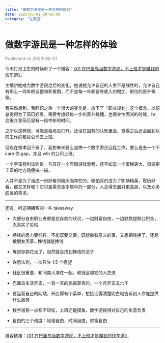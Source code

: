 ```yaml
---
title: "做数字游民是一种怎样的体验"
date: 2023-05-01 00:00:00
category: "在美国"
---
```


# 做数字游民是一种怎样的体验

<font color=gray>Published on 2023-05-01</font>

今天打扫卫生的时候听了一个播客：[《01 在巴厘岛当数字游民，不上班才是赚钱的快车道》](https://www.xiaoyuzhoufm.com/episode/63e2661be99bdef7d3358c44?s=eyJ1IjoiNjA2MjgwZTRlMGY1ZTcyM2JiMTRlZDZiIn0%3D)。

主播讲她成为数字游民之后的变化，她说她允许自己的人生不是线性的，允许自己有那么一两年的调整和积累期，而不是每一年都要有收入的增加、职位的晋升等等。

我突然想到，我辞职之后一个很大的变化是，放下了「职业规划」这个概念。以前总觉得为了简历好看，需要考虑好每一步的晋升跳槽，也很害怕面试的时候，hr 会很介意简历里有一段中断的时间。

之所以这样想，可能是格局没打开，还活在固有的认知里面，觉得之后还会回到以前工作的那些公司去上班。

但现在根本回不去了，我想未来要么是做一个数字游民远程工作，要么是去一个不 care 你 gap，并且 wlb 的公司上班。

一个宇宙套利法则是：与其在一个有限游戏里卷，还不如去一个蛋糕更大、资源更丰富的地方随便搞一搞。

人并不是为了活成一份好看的简历而存在的，哪怕真的成为了职场精英，履历好看，那又怎样呢？它只是需求金字塔中的一部分，人总得去面对更高层，以及众多底层的需求。

---

还有，听这期播客的一些 takeaway

- 大部分自由职业者都是花存款的状况，一边财富自由，一边默默提取公积金，太真实了哈哈

- 挣钱的愿力要纯粹，不能既要又要，既想做有意义的事，又想把钱挣了，还想被朋友羡慕…挣钱就是挣钱

- 等到存款花光了，自然就会找到挣钱的法子

- 许愿法则，一次只许 1.5 个愿望

- 社区很重要，和同类人凑在一起，和很会赚钱的人交流

- 巴厘岛生活开支，一百一天的民宿算贵的，一个月开支五六千

- 要运营自己的网站，开店得有个菜单，想接活得清楚明白地告诉别人你能提供什么服务

- 数字游民一点都不轻松，上班还能摸鱼，数字游民得对自己的生意负责

- 自由的三个维度：地理自由，时间自由，财富自由

---

播客链接：[《01 在巴厘岛当数字游民，不上班才是赚钱的快车道》](https://www.xiaoyuzhoufm.com/episode/63e2661be99bdef7d3358c44?s=eyJ1IjoiNjA2MjgwZTRlMGY1ZTcyM2JiMTRlZDZiIn0%3D)
